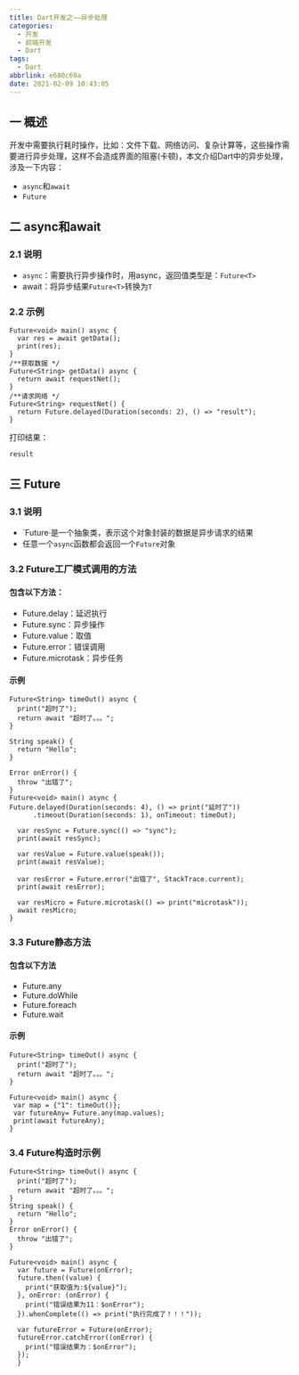 ```yaml
---
title: Dart开发之——异步处理
categories:
  - 开发
  - 前端开发
  - Dart
tags:
  - Dart
abbrlink: e680c69a
date: 2021-02-09 10:43:05
---
```

## 一 概述

开发中需要执行耗时操作，比如：文件下载、网络访问、复杂计算等，这些操作需要进行异步处理，这样不会造成界面的阻塞(卡顿)，本文介绍Dart中的异步处理，涉及一下内容：

* `async`和`await`
* `Future`

<!--more-->

## 二 async和await

### 2.1 说明

* `async`：需要执行异步操作时，用async，返回值类型是：`Future<T>`
* await：将异步结果`Future<T>`转换为`T`

### 2.2 示例

```
Future<void> main() async {
  var res = await getData();
  print(res);
}
/**获取数据 */
Future<String> getData() async {
  return await requestNet();
}
/**请求网络 */
Future<String> requestNet() {
  return Future.delayed(Duration(seconds: 2), () => "result");
}
```

打印结果：

```
result
```

## 三 Future

### 3.1 说明

* `Future·是一个抽象类，表示这个对象封装的数据是异步请求的结果
* 任意一个`async`函数都会返回一个`Future`对象

### 3.2 Future工厂模式调用的方法

#### 包含以下方法：

* Future.delay：延迟执行
* Future.sync：异步操作
* Future.value：取值
* Future.error：错误调用
* Future.microtask：异步任务

#### 示例

```
Future<String> timeOut() async {
  print("超时了");
  return await "超时了。。。";
}

String speak() {
  return "Hello";
}

Error onError() {
  throw "出错了";
}
Future<void> main() async {
Future.delayed(Duration(seconds: 4), () => print("延时了"))
      .timeout(Duration(seconds: 1), onTimeout: timeOut);

  var resSync = Future.sync(() => "sync");
  print(await resSync);
  
  var resValue = Future.value(speak());
  print(await resValue);

  var resError = Future.error("出错了", StackTrace.current);
  print(await resError);

  var resMicro = Future.microtask(() => print("microtask"));
  await resMicro;
}
```

### 3.3 Future静态方法

#### 包含以下方法

* Future.any
* Future.doWhile
* Future.foreach
* Future.wait

#### 示例

```
Future<String> timeOut() async {
  print("超时了");
  return await "超时了。。。";
}

Future<void> main() async {
 var map = {"1": timeOut()};
 var futureAny= Future.any(map.values);
 print(await futureAny);
}
```

### 3.4 Future构造时示例

```
Future<String> timeOut() async {
  print("超时了");
  return await "超时了。。。";
}
String speak() {
  return "Hello";
}
Error onError() {
  throw "出错了";
}

Future<void> main() async {
  var future = Future(onError);
  future.then((value) {
    print("获取值为:${value}");
  }, onError: (onError) {
    print("错误结果为11：$onError");
  }).whenComplete(() => print("执行完成了！！！"));

  var futureError = Future(onError);
  futureError.catchError((onError) {
    print("错误结果为：$onError");
  });
  }
```

